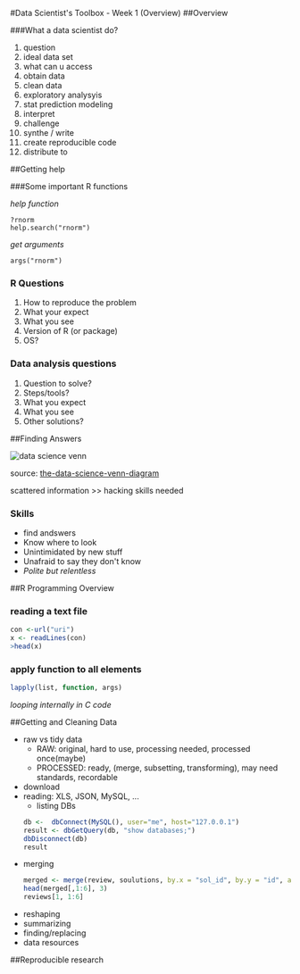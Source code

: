 #Data Scientist's Toolbox - Week 1 (Overview)
##Overview

###What a data scientist do?

1. question
2. ideal data set
3. what can u access
4. obtain data
5. clean data
6. exploratory analysyis
7. stat prediction modeling
8. interpret
9. challenge
10. synthe / write
11. create reproducible code
12. distribute to 

##Getting help

###Some important R functions

*help function*
```
?rnorm
help.search("rnorm")
```
*get arguments*
```
args("rnorm")
```

### R Questions

1. How to reproduce the problem
2. What your expect
3. What you see
4. Version of R (or package)
5. OS?

### Data analysis questions
1. Question to solve?
2. Steps/tools?
3. What you expect
4. What you see
5. Other solutions?


##Finding Answers

![data science venn](http://static1.squarespace.com/static/5150aec6e4b0e340ec52710a/t/51525c33e4b0b3e0d10f77ab/1364352052403/Data_Science_VD.png?format=750w "drew conway")

source: [the-data-science-venn-diagram](http://drewconway.com/zia/2013/3/26/the-data-science-venn-diagram)

scattered information >> hacking skills needed
### Skills
 - find andswers 
 - Know where to look
 - Unintimidated by new stuff
 - Unafraid to say they don't know
 - *Polite but relentless*

##R Programming Overview

### reading a text file
```R
con <-url("uri")
x <- readLines(con)
>head(x)
```
### apply function to all elements
```R
lapply(list, function, args) 
```
*looping internally in C code*


##Getting and Cleaning Data

- raw vs tidy data
	- RAW: original, hard to use, processing needed, processed once(maybe)
	- PROCESSED: ready, (merge, subsetting, transforming), may need standards, recordable
- download 
- reading: XLS, JSON, MySQL, ...
	- listing DBs
	```R
	db <-  dbConnect(MySQL(), user="me", host="127.0.0.1")
	result <- dbGetQuery(db, "show databases;")
	dbDisconnect(db)
	result
	```
- merging
	```R
	merged <- merge(review, soulutions, by.x = "sol_id", by.y = "id", all=TRUE)
	head(merged[,1:6], 3)
	reviews[1, 1:6]
	```
- reshaping
- summarizing
- finding/replacing
- data resources

##Reproducible research
